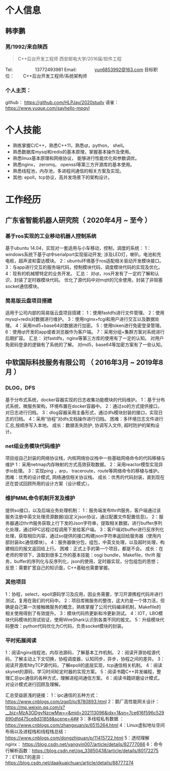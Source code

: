 # 个人信息
## 韩李鹏
### 男/1992/来自陕西

> C++后台开发工程师
> 西安邮电大学/2016届/软件工程

Tel:     13772493981
Email:    yun6853992@163.com
⽬标职位：  C++后台开发⼯程师/系统架构师

### 个人主页：
github：         https://github.com/HLPJay/2020study
语雀：            https://www.yuque.com/sayhello-mpqvl

# 个人技能
- 熟练掌握C/C++，熟悉C++11，熟悉qt，python， shell。
- 熟悉数据库mysql和redis的基本原理，掌握基本操作及使用。
- 熟悉linux基本原理和网络协议， 能够进行性能优化和参数调优。
- 熟悉nginx， zeromq， openssl等第三方开源库的基本使用。
- 熟悉线程池，内存池，多进程间通信的相关方案及实现。
- 其他: epoll，tcp协议，高并发场景下的架构设计。

# 工作经历
## 广东省智能机器人研究院（ 2020年4月 ~ 至今 ）
###  基于ros实现的工业移动机器人控制系统
基于ubuntu 14.04，实现对一套适用与小车移动，控制，调度的系统：
 1：windows系统下基于qt中serialport实现驱动开发;
 	涉及LED灯，喇叭，电池和充电桩，超声波和雷达模块。
 2：ubuntu环境基于ros适配相关驱动开发模块接口。
 3：与app进行交互的服务端代码，控制模块代码，调度模块代码的实现及优化。
 4：现有的机械臂特定的业务开发。
 汇总：
 对qt，ros开发有了一定的了解和认识，封装了定时器模块代码。
 优化了源代码中对mqtt的冗余使用，封装了非阻塞socket通信模块。
 
  
###  简易版云盘项目搭建
适用于公司内部的简易版云盘项目搭建：
 1：使用fastdfs进行文件管理。
 2：使用mysql+redis对数据进行维护。
 3：使用nginx+fcgi和用户进行交互以及数据处理。
 4：采用md5+base64对数据进行加密。
 5：使用token进行免密登录管理。
 6：使用qt开发的app或者浏览器作为客户端。
 7：采用分组+集群方案对系统进行后期扩容。
 汇总：
 对fastdfs，nginx等第三方库的使用有了一定的认知。
 对用户免密码登录的逻辑有了系统的了解。
 对md5，base64等加密方案有了一些认知。

## 中软国际科技服务有限公司 （ 2016年3⽉ ~ 2019年8⽉ ）

### DLOG，DFS
基于分布式系统，docker容器实现的⽇志收集功能模块的代码维护。
1：基于分布式系统，微服务架构，环境布置在docker容器中。
2：通过so的⽅式提供接⼝，对⽇志进⾏归档。
3：dlog容器采用主备形式，通过dfs模块封装的接口，实现日志的归档。
4：采用“协程”对dfs文档操作进行归档。
困难：多环境日志文件进行汇总,按顺序写入本地。
成⻓：数据丢失防护, 协调写入文件, 超时防护的架构设计。


### net组业务模块代码维护
项目组自己封装的网络协议栈，内核网络协议栈中一些基础网络命令的代码移植与维护
1：采用netmap内存映射的方式高效获取数据。
2：采用reactor模型实现异步io处理。
3：实现ping ，arp， traceroute，route等网络命令的移植与维护。
困难：优秀的设计模式, 网络通信相关协议栈。
成⻓：优秀的代码封装，直到现在还在尝试回顾所用的设计方案（设计模式）。

### 维护MML命令机制开发及维护
提供so接口，以及后端业务处理机制：
1：服务端发布thrift服务，客户端通过该服务注册中英文处理资源数据(自定义json协议，通过配置文件配置信息)。
2：服务器通过thrift服务获取上行下发的Json字符串，提取相关数据，进行buffer序列化处理，通过RPC远程过程调用下发给客户端。
3：客户端对buffer进行反序列化处理，获取相应内容，通过so提供的接口构建json字符串返回给服务器（使用内部封装ibc通信模块）。
4：服务器做分包，组包，中英文处理，以及超时处理，构建相应的报文返回给上行。
困难：正式上手的第一个项目，都是不会。
成⻓：在老师的带领下，汲取到很多⼯作的基本技能：osgi bundle，Makefile，thrift 服务，buffer的序列化与反序列化，json的使⽤，定时器实现，分包组包的思想；
反思：需要扩宽⾃⼰的知识⾯，C++基础也需要掌握。
 

### 其他项⽬
1：协程，select，epoll源码学习及应⽤，因业务需要，学习开源携程代码并进⾏测试，复⽤在我们的代码中。
2：项⽬库微服务的整改，这⼤约是⼀个体⼒活，但确是⾃⼰第⼀次接触微服务的概念，熟练掌握了公司代码编译机制，Makefile的相关使⽤得到了有效提升。
3：模块代码热更新和冷更新测试。
4：IOT，LBO模块代码模块的测试验证，使用WireShark认识到各类不同的报文。
5：升级模块代码整改：python代码优化为C代码，负责socket模块的封装。

### 平时拓展阅读
  1：阅读nginx线程池，内存池源码，了解基本工作机制。
  2：阅读开源协程源代码，了解主动上下文切换，协程调度器，认知同步，异步，协程之间的差异。
  3：阅读开源库NtyTCP源代码，了解epoll的底层实现，tcp通信相关机制。
  4：阅读skynet的源码，学习时间轮定时器的实现方案。
  5：阅读书籍C++并发编程，整理汇总ipc通信的各种方式，理解进程间通信方案。
  6：阅读书籍研磨设计模式，对设计模式进行回顾及理解。

  
汇总受益匪浅的链接：
  1：ipc通信的五种方式： https://www.cnblogs.com/zgq0/p/8780893.html
  2：鹅厂高性能网关设计：https://mp.weixin.qq.com/s?__biz=MzA3ODgyNzcwMw==&mid=202113096&idx=1&sn=7ce616f596c529890dfd475ce8d31858&scene=4##
  3：多线程私有数据 ：https://www.cnblogs.com/zhangxuan/p/6515264.html
  4：Linux虚拟地址空间布局以及进程栈和线程栈总结： https://www.cnblogs.com/dongzhiquan/p/11415722.html
  5：透彻理解nginx： https://blog.csdn.net/yangyin007/article/details/82777086
  6：命令行解析函数：https://blog.csdn.net/qq_33850438/article/details/80172275
  7：ET和LT的差异：https://blog.csdn.net/daaikuaichuan/article/details/88777274
 
